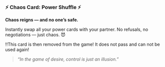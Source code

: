 ### ⚡ Chaos Card: Power Shuffle ⚡
**Chaos reigns — and no one’s safe.**

Instantly swap all your power cards with your partner. No refusals, no negotiations — just chaos. 😈

‼️This card is then removed from the game! It does not pass and can not be used again!

> *“In the game of desire, control is just an illusion.”*
